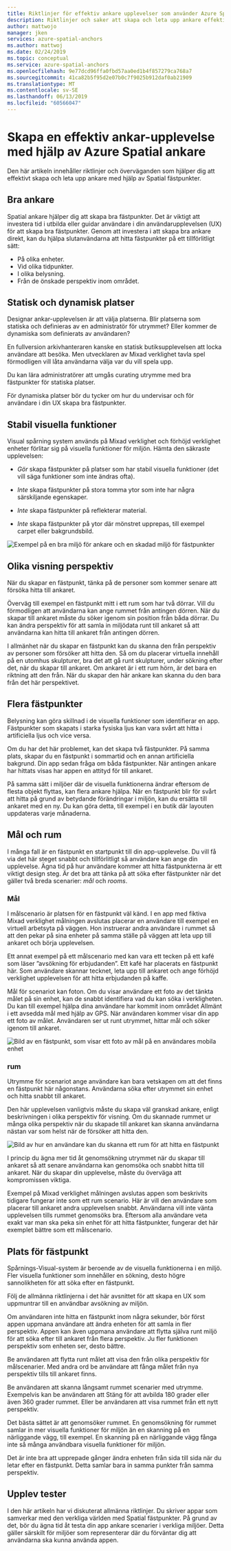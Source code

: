```yaml
---
title: Riktlinjer för effektiv ankare upplevelser som använder Azure Spatial ankare | Microsoft Docs
description: Riktlinjer och saker att skapa och leta upp ankare effektivt med hjälp av Azure Spatial fästpunkter.
author: mattwojo
manager: jken
services: azure-spatial-anchors
ms.author: mattwoj
ms.date: 02/24/2019
ms.topic: conceptual
ms.service: azure-spatial-anchors
ms.openlocfilehash: 9e77dcd96ffa0fbd57aa0ed1b4f857279ca768a7
ms.sourcegitcommit: 41ca82b5f95d2e07b0c7f9025b912daf0ab21909
ms.translationtype: MT
ms.contentlocale: sv-SE
ms.lasthandoff: 06/13/2019
ms.locfileid: "60566047"
---
```

# <a name="create-an-effective-anchor-experience-by-using-azure-spatial-anchors"></a>Skapa en effektiv ankar-upplevelse med hjälp av Azure Spatial ankare

Den här artikeln innehåller riktlinjer och överväganden som hjälper dig att effektivt skapa och leta upp ankare med hjälp av Spatial fästpunkter.

## <a name="good-anchors"></a>Bra ankare

Spatial ankare hjälper dig att skapa bra fästpunkter. Det är viktigt att investera tid i utbilda eller guidar användare i din användarupplevelsen (UX) för att skapa bra fästpunkter. Genom att investera i att skapa bra ankare direkt, kan du hjälpa slutanvändarna att hitta fästpunkter på ett tillförlitligt sätt:

- På olika enheter.
- Vid olika tidpunkter.
- I olika belysning.
- Från de önskade perspektiv inom området.

## <a name="static-and-dynamic-locations"></a>Statisk och dynamisk platser

Designar ankar-upplevelsen är att välja platserna. Blir platserna som statiska och definieras av en administratör för utrymmet? Eller kommer de dynamiska som definierats av användaren?

En fullversion arkivhanteraren kanske en statisk butiksupplevelsen att locka användare att besöka. Men utvecklaren av Mixad verklighet tavla spel förmodligen vill låta användarna välja var du vill spela upp.

Du kan lära administratörer att umgås curating utrymme med bra fästpunkter för statiska platser.

För dynamiska platser bör du tycker om hur du undervisar och för användare i din UX skapa bra fästpunkter.

## <a name="stable-visual-features"></a>Stabil visuella funktioner

Visual spårning system används på Mixad verklighet och förhöjd verklighet enheter förlitar sig på visuella funktioner för miljön. Hämta den säkraste upplevelsen:  

- *Gör* skapa fästpunkter på platser som har stabil visuella funktioner (det vill säga funktioner som inte ändras ofta).

- *Inte* skapa fästpunkter på stora tomma ytor som inte har några särskiljande egenskaper.

- *Inte* skapa fästpunkter på reflekterar material.

- *Inte* skapa fästpunkter på ytor där mönstret upprepas, till exempel carpet eller bakgrundsbild.

![Exempel på en bra miljö för ankare och en skadad miljö för fästpunkter](./media/stable-visual.png)

## <a name="various-viewing-perspectives"></a>Olika visning perspektiv

När du skapar en fästpunkt, tänka på de personer som kommer senare att försöka hitta till ankaret.

Överväg till exempel en fästpunkt mitt i ett rum som har två dörrar. Vill du förmodligen att användarna kan ange rummet från antingen dörren. När du skapar till ankaret måste du söker igenom sin position från båda dörrar. Du kan ändra perspektiv för att samla in miljödata runt till ankaret så att användarna kan hitta till ankaret från antingen dörren.

I allmänhet när du skapar en fästpunkt kan du skanna den från perspektiv av personer som försöker att hitta den. Så om du placerar virtuella innehåll på en utomhus skulpturer, bra det att gå runt skulpturer, under sökning efter det, när du skapar till ankaret. Om ankaret är i ett rum hörn, är det bara en riktning att den från. När du skapar den här ankare kan skanna du den bara från det här perspektivet.

## <a name="multiple-anchors"></a>Flera fästpunkter

Belysning kan göra skillnad i de visuella funktioner som identifierar en app. Fästpunkter som skapats i starka fysiska ljus kan vara svårt att hitta i artificiella ljus och vice versa.  

Om du har det här problemet, kan det skapa två fästpunkter. På samma plats, skapar du en fästpunkt i sommartid och en annan artificiella bakgrund. Din app sedan fråga om båda fästpunkter. När antingen ankare har hittats visas har appen en attityd för till ankaret. 

På samma sätt i miljöer där de visuella funktionerna ändrar eftersom de flesta objekt flyttas, kan flera ankare hjälpa. När en fästpunkt blir för svårt att hitta på grund av betydande förändringar i miljön, kan du ersätta till ankaret med en ny. Du kan göra detta, till exempel i en butik där layouten uppdateras varje månaderna.

## <a name="targets-and-rooms"></a>Mål och rum

I många fall är en fästpunkt en startpunkt till din app-upplevelse. Du vill få via det här steget snabbt och tillförlitligt så användare kan ange din upplevelse. Ägna tid på hur användare kommer att hitta fästpunkterna är ett viktigt design steg. Är det bra att tänka på att söka efter fästpunkter när det gäller två breda scenarier: *mål* och *rooms*.

### <a name="targets"></a>Mål

I målscenario är platsen för en fästpunkt väl känd. I en app med fiktiva Mixad verklighet målningen avslutas placerar en användare till exempel en virtuell arbetsyta på väggen. Hon instruerar andra användare i rummet så att den pekar på sina enheter på samma ställe på väggen att leta upp till ankaret och börja upplevelsen.  

Ett annat exempel på ett målscenario med kan vara ett tecken på ett kafé som läser ”avsökning för erbjudanden”. Ett kafé har placerats en fästpunkt här. Som användare skannar tecknet, leta upp till ankaret och ange förhöjd verklighet upplevelsen för att hitta erbjudanden på kaffe.

Mål för scenariot kan foton. Om du visar användare ett foto av det tänkta målet på sin enhet, kan de snabbt identifiera vad du kan söka i verkligheten. Du kan till exempel hjälpa dina användare har kommit inom området Allmänt i ett avsedda mål med hjälp av GPS. När användaren kommer visar din app ett foto av målet. Användaren ser ut runt utrymmet, hittar mål och söker igenom till ankaret.

![Bild av en fästpunkt, som visar ett foto av mål på en användares mobila enhet](./media/start-here-edit.png)

### <a name="rooms"></a>rum

Utrymme för scenariot ange användare kan bara vetskapen om att det finns en fästpunkt här någonstans. Användarna söka efter utrymmet sin enhet och hitta snabbt till ankaret.

Den här upplevelsen vanligtvis måste du skapa väl granskad ankare, enligt beskrivningen i olika perspektiv för visning. Om du skannade rummet ur många olika perspektiv när du skapade till ankaret kan skanna användarna nästan var som helst när de försöker att hitta den.

![Bild av hur en användare kan du skanna ett rum för att hitta en fästpunkt](./media/scan-room.png)

I princip du ägna mer tid åt genomsökning utrymmet när du skapar till ankaret så att senare användarna kan genomsöka och snabbt hitta till ankaret. När du skapar din upplevelse, måste du överväga att kompromissen viktiga.

Exempel på Mixad verklighet målningen avslutas appen som beskrivits tidigare fungerar inte som ett rum scenario. Här är vill den användare som placerar till ankaret andra upplevelsen snabbt. Användarna vill inte vänta upplevelsen tills rummet genomsöks bra. Eftersom alla användare veta exakt var man ska peka sin enhet för att hitta fästpunkter, fungerar det här exemplet bättre som ett målscenario.

## <a name="anchor-location"></a>Plats för fästpunkt

Spårnings-Visual-system är beroende av de visuella funktionerna i en miljö. Fler visuella funktioner som innehåller en sökning, desto högre sannolikheten för att söka efter en fästpunkt.

Följ de allmänna riktlinjerna i det här avsnittet för att skapa en UX som uppmuntrar till en användbar avsökning av miljön.

Om användaren inte hitta en fästpunkt inom några sekunder, bör först appen uppmana användare att ändra enheten för att samla in fler perspektiv. Appen kan även uppmana användare att flytta själva runt miljö för att söka efter till ankaret från flera perspektiv. Ju fler funktionen perspektiv som enheten ser, desto bättre.

Be användaren att flytta runt målet att visa den från olika perspektiv för målscenarier. Med andra ord be användare att fånga målet från nya perspektiv tills till ankaret finns.

Be användaren att skanna långsamt rummet scenarier med utrymme. Exempelvis kan be användaren att Stäng för att avbilda 180 grader eller även 360 grader rummet. Eller be användaren att visa rummet från ett nytt perspektiv. 

Det bästa sättet är att genomsöker rummet. En genomsökning för rummet samlar in mer visuella funktioner för miljön än en skanning på en närliggande vägg, till exempel. En skanning på en närliggande vägg fånga inte så många användbara visuella funktioner för miljön.

Det är inte bra att upprepade gånger ändra enheten från sida till sida när du letar efter en fästpunkt. Detta samlar bara in samma punkter från samma perspektiv.

## <a name="experience-tests"></a>Upplev tester

I den här artikeln har vi diskuterat allmänna riktlinjer. Du skriver appar som samverkar med den verkliga världen med Spatial fästpunkter. På grund av det, bör du ägna tid åt testa din app ankare scenarier i verkliga miljöer. Detta gäller särskilt för miljöer som representerar där du förväntar dig att användarna ska kunna använda appen.
